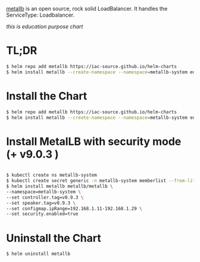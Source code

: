 [metallb](https://github.com/metallb/metallb) is an open source, rock solid LoadBalancer. It handles the ServiceType: Loadbalancer.

_this is education purpose chart_

# TL;DR
```bash
$ helm repo add metallb https://iac-source.github.io/helm-charts
$ helm install metallb --create-namespace --namespace=metallb-system edu/metallb
```

# Install the Chart
```bash
$ helm repo add metallb https://iac-source.github.io/helm-charts
$ helm install metallb --create-namespace --namespace=metallb-system edu/metallb
```

# Install MetalLB with security mode (+ v9.0.3 )
```bash

$ kubectl create ns metallb-system
$ kubectl create secret generic -n metallb-system memberlist --from-literal=secretkey="$(openssl rand -base64 128)"
$ helm install metallb metallb/metallb \
--namespace=metallb-system \
--set controller.tag=v0.9.3 \
--set speaker.tag=v0.9.3 \
--set configmap.ipRange=192.168.1.11-192.168.1.29 \
--set security.enabled=true 
```

# Uninstall the Chart
```bash
$ helm uninstall metallb
```
